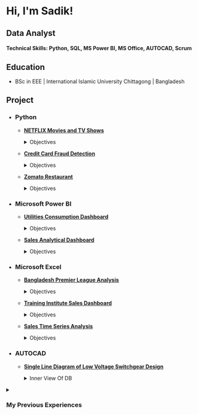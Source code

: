 # Hi, I'm Sadik! 

## Data Analyst

#### Technical Skills: Python, SQL, MS Power BI, MS Office, AUTOCAD, Scrum

## Education
- BSc in EEE | International Islamic University Chittagong | Bangladesh

## Project
 - ### Python
	- [**NETFLIX Movies and TV Shows**](https://github.com/md-sadik-hossen/Netflix-Movies-and-TV-Shows)
		<details>
		  <summary>Objectives</summary>

		- Analyzed the data and generated insights to know which type of TV shows/movies producing and growing their business in different countries with various cultures.
		- Developed a movie/TV show recommendation function where users can search for a specific movie or TV show by its name. Upon entering the title, the system generates recommendations based on similar content.

      		 ![Netflix Cover](https://github.com/Sadikctg/Project_3_Netflix_Movies_and_TV_Shows_EDA-/blob/main/netflix_page_cover.jpg)

	- [**Credit Card Fraud Detection**](https://github.com/md-sadik-hossen/Credit-Card-Fraud-Detection)
 		<details>
		  <summary>Objectives</summary>

		- Utilizing data encompassing transaction time, amount, and transformed features, various classification models are employed to accurately classify transactions as authentic or fraudulent, followed by comparing different model-building techniques and evaluating their performance through various metrics.
		- In exploring transaction patterns, we investigate consecutive fraud occurrences to reveal potential follow-up scams, analyze transaction amounts for discrepancies between legitimate and fraudulent transactions, identify peak periods of fraud risk throughout the day and week, examine how fraud rates correlate with high transaction volumes, and scrutinize moments of unusually high fraud rates for underlying factors.

	- [**Zomato Restaurant**](https://github.com/md-sadik-hossen/Zomato-Restaurant-Data-Analysis)
		 <details>
		   <summary>Objectives</summary>   

		- Performing EDA facilitates the identification of trends and patterns in customer preferences across various locations and factors, aiding in strategic decision-making for menu offerings, pricing strategies, and geographical expansion plans.
		- Predicting customer satisfaction levels based on various restaurant features and attributes, leveraging machine learning techniques to optimize decision-making for menu offerings, pricing strategies, and geographic expansion plans.

 - ### Microsoft Power BI
	- [**Utilities Consumption Dashboard**](https://github.com/md-sadik-hossen/Utilities-Consumption-Dashboard)
		 <details>
		   <summary>Objectives</summary>

		- Analyzing the cost breakdowns of gas, water, and electricity consumption, identifying areas of high expenditure and potential inefficiencies, and developing optimization strategies aimed at reducing costs while maintaining or improving service quality across all utilities.
		- Comparing utility consumption and costs across cities, identifying regional disparities and trends, informs targeted interventions and policy adjustments for promoting sustainability and efficiency while evaluating city performance in resource management and cost-effectiveness.

	- [**Sales Analytical Dashboard**](https://github.com/md-sadik-hossen/Sales-Dashboard)
		<details>
		  <summary>Objectives</summary>

		- Developing a dynamic Excel dashboard that utilizes Pivot Tables, Pivot Charts, and other visualization techniques to present comprehensive insights into sales performance, market trends, and profitability metrics.
		- Implementing data cleaning, transformation, and modeling techniques to ensure the accuracy and reliability of the analysis. Generate actionable insights from the dataset, including identifying top-performing products, regions, and sales teams, as well as analyzing trends in sales revenue, customer behavior, and advertising effectiveness.
  
		  ![Dashboard](https://github.com/Sadikctg/Project_6_Sales_Dashboard_with_PowerBI/blob/main/images/Sales%20Dashboard%20-%2004_page-0001.jpg)

 - ### Microsoft Excel
	- [**Bangladesh Premier League Analysis**](https://github.com/md-sadik-hossen/BPL-Analytics-Cricket-DASHBOARD)
		<details>
		  <summary>Objectives</summary>

		- Analyzing BPL data from 2012 to 2020, encompassing match outcomes, venue statistics, player performance, and team data, aids stakeholders, analysts, and team management in making informed decisions based on historical insights.
		- Ensuring the reliability and accuracy of the dashboard through efficient processing and transformation of raw data, reducing data-related errors by 25%, aims to instill stakeholders' confidence in the information presented, facilitating trusted data-driven decision-making processes.

	- [**Training Institute Sales Dashboard**](https://github.com/md-sadik-hossen/Training-Institute-Sales-Dashboard)
		<details>
		  <summary>Objectives</summary>

		- Analyzing total revenue, quantity sold, profit margins, COGS, and transaction volumes reveals trends and improvement areas. Evaluating top-performing cities and training levels guides resource allocation and marketing strategies, enhancing profitability and revenue.
		- Assessing the effectiveness of advertising channels, such as YouTube, Google Ads, WhatsApp, Company Website, Facebook Page, and Television Ads, in generating leads and revenue while analyzing advertising distribution to optimize marketing spend and improve ROI.

	- [**Sales Time Series Analysis**](https://github.com/md-sadik-hossen/Sales-Time-Series-Analysis)
		<details>
		  <summary>Objectives</summary>

		- Developing a dashboard providing detailed insights into sales performance over various time periods, including monthly, quarterly, and yearly metrics, empowers stakeholders to analyze trends, identify seasonality, and make informed decisions.
		- Incorporating customizable reporting features, the dashboard allows users to tailor their analysis, selecting relevant time periods, metrics, and visualization styles. This flexibility caters to diverse user needs, enhancing decision-making effectiveness.

    		 ![Sales](https://github.com/Sadikctg/Project_8_Sales_Time_Series_Analysis_Dashboard_Excel/blob/main/images/Sales%20Analysis%20001-cropped.jpg)

 - ### AUTOCAD
	- [**Single Line Diagram of Low Voltage Switchgear Design**](https://github.com/md-sadik-hossen/Low-Voltage-Switchgear-Design)
		<details>
		  <summary>Inner View Of DB</summary>

		![Switchgear Design](https://github.com/md-sadik-hossen/Low-Voltage-Switchgear-Design/blob/main/images/SLD_with_Control_panel_page-0007-cover-page_.jpg)

		
		The inner view of the low voltage switchgear design reveals a sophisticated setup comprising various components from Schneider Electric. The design includes three Schneider 2000A capacity ACB-type circuit breakers for incoming power, ensuring efficient and reliable power distribution. Additionally, one Schneider 2000A capacity ACB type circuit breaker serves as a bus coupler, facilitating seamless connection between different sections of the switchgear. For outgoing circuits, the design incorporates a combination of Schneider MCCB-type circuit breakers, including one 1000A, one 800A, three 630A, and one 400A capacity unit. This comprehensive setup enables precise control and protection of outgoing circuits, ensuring safety and optimal performance in electrical distribution systems.




<details>
<summary><h3>My Previous Experiences</h3></summary>

### Ulterior Engineering International
#### Electrical Design Engineer | March 2022- August 2022
- Prepared and corrected site drawings using AutoCAD and produced hand-drawn field sketches to meet industry standards and execution plans.
- Designed PLC-related projects, programming and control panel design using TIA Portal.
- Provided guidance and training in the field of electrical automation to students.

### Sotej
#### Organic Farmer | October 2019 - Present
- Produced high-quality, nutrient-rich food using ZBNF and other natural farming models.
- Increased soil health and productivity by reducing environmental impact.
- Couldn't accomplish market demand size and color and build trust in consumer mind due to certification.
- Failed to control pests in the rainy season due to proper guidance of industry expertise.
 <details>
 <summary><h3>What Inspired Me to Become a Full-Time Organic Farmer:</h3></summary>

 I underwent surgery in 2012 to address a blasted gallbladder, only to discover that the underlying cause was linked to pesticide residue or heavy metal contamination. This revelation likely prompted deeper questions about environmental and health concerns, raising awareness about the potential dangers of exposure to such toxins in everyday life. This experience may have sparked my interest in advocating for cleaner and safer environments, as well as promoting awareness about the importance of regulating pesticide use and monitoring heavy metal contamination in food and water sources. Additionally, it may have inspired me to explore avenues for personal health and wellness, including dietary changes and lifestyle adjustments to minimize exposure to harmful substances. 

### Transition from Full-Time to Part-Time Farming:

- Challenges of organic farming:
	- Higher production costs: Organic vegetable production costs are 45% higher during the initial stages compared to conventional farming methods.
	- Poor aesthetics: Organic vegetables often lack the vibrant colors associated with conventionally grown produce.
	- Absence of certification: Governmental lack of organic certification processes leaves organic farmers without official validation, undermining consumer trust.
 	- Organic Pest Control and Industry Guidance: During the rainy season, the farm grappled with pest infestations, causing significant damage to crops and impacting yield. Despite efforts to combat pests, the lack of guidance from industry experts proved to be a major hurdle. Without access to expert knowledge and best practices in pest management, the farm struggled to implement effective control measures, resulting in losses and setbacks.

- Market limitations:
	- Lack of knowledge: General consumers lack knowledge about pesticide residue, heavy metal contamination, and food safety standards, exacerbating concerns about the safety of agricultural produce.
	- Consumer reluctance: Despite concerns about food safety, consumers are unwilling to pay a premium for organic vegetables compared to conventional options.
	- Marketing challenges: Inadequate consumer demand and price sensitivity make it difficult to sell organic vegetables profitably, forcing many farmers to reconsider full-time farming.

<details>
<summary><h3>Why I Became a Data Analyst:</h3></summary>

- As I delved deeper into this newfound passion, I found solace and purpose in the meticulous collection and analysis of data from my agriculture farm. Each day, as I meticulously recorded observations and tracked my journey, I began to realize the transformative power of data. It wasn't just numbers and figures; it was the roadmap to a better, more sustainable future.

- Driven by a burning desire to make a difference, my journey to becoming a data analyst took flight. Armed with a wealth of information gathered from the fields, I embarked on a quest to optimize farming practices, boost crop yield, and minimize resource usage. It wasn't just about profitability anymore; it was about nurturing the land, respecting its bounties, and ensuring the prosperity of generations to come.

- Yet, amidst my fervent pursuit, I couldn't shake off the lingering shadows of ignorance and indifference that plagued our society. The stark reality of a populace unaware of the dangers lurking in their food and oblivious to the sacrifices of those toiling in the fields haunted me. It wasn't just about farming anymore; it was about bridging the gap between knowledge and action, about empowering communities to demand better, safer choices.

- But as I stood at the crossroads of uncertainty, faced with the harsh realities of market limitations and consumer reluctance, I found myself torn between my passion for farming and the harsh realities of economic survival. The transition from full-time farmer to part-time seemed inevitable, a bittersweet compromise between my dreams and the harsh dictates of reality.

- Yet, even as I scaled back my commitments, the flame of hope burned bright within me. For I knew that my journey was far from over. Armed with data as my sword and passion as my shield, I vowed to continue the fight, to champion a future where every seed sown was a promise of prosperity, every harvest reaped a testament to resilience, and every decision made a step towards a brighter tomorrow.



